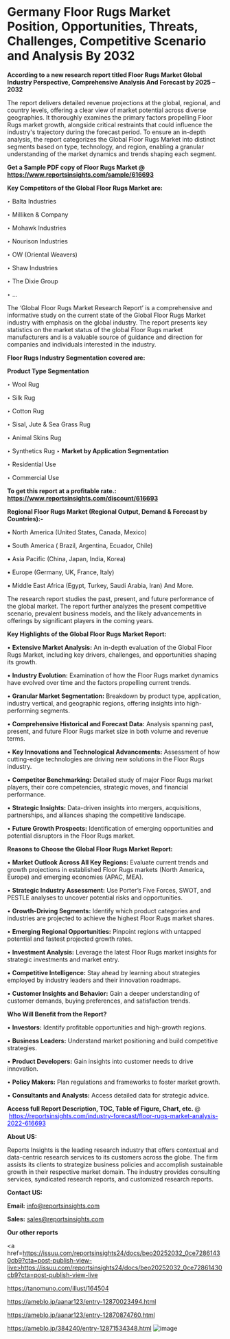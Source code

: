 # Germany Floor Rugs Market Position, Opportunities, Threats, Challenges, Competitive Scenario and Analysis By 2032

<strong>According to a new research report titled Floor Rugs Market Global Industry Perspective, Comprehensive Analysis And Forecast by 2025 – 2032</strong>

The report delivers detailed revenue projections at the global, regional, and country levels, offering a clear view of market potential across diverse geographies. It thoroughly examines the primary factors propelling Floor Rugs market growth, alongside critical restraints that could influence the industry's trajectory during the forecast period. To ensure an in-depth analysis, the report categorizes the Global Floor Rugs Market into distinct segments based on type, technology, and region, enabling a granular understanding of the market dynamics and trends shaping each segment.

<strong>Get a Sample PDF copy of Floor Rugs Market </strong><strong>@<a href=https://www.reportsinsights.com/sample/616693 style=color:#0000ff;> https://www.reportsinsights.com/sample/616693</a></strong></font>

<strong>Key Competitors of the Global Floor Rugs Market are:</strong>

‣ Balta Industries

‣ Milliken & Company

‣ Mohawk Industries

‣ Nourison Industries

‣ OW (Oriental Weavers)

‣ Shaw Industries

‣ The Dixie Group

‣ ...

The ‘Global Floor Rugs Market Research Report’ is a comprehensive and informative study on the current state of the Global Floor Rugs Market industry with emphasis on the global industry. The report presents key statistics on the market status of the global Floor Rugs market manufacturers and is a valuable source of guidance and direction for companies and individuals interested in the industry.

<strong>Floor Rugs Industry Segmentation covered are:</strong>

<strong>Product Type Segmentation</strong>

‣ Wool Rug

‣ Silk Rug

‣ Cotton Rug

‣ Sisal, Jute & Sea Grass Rug

‣ Animal Skins Rug

‣ Synthetics Rug
‣ 
<strong>Market by Application Segmentation</strong>

‣ Residential Use

‣ Commercial Use

<strong>To get this report at a profitable rate.: <a href=https://www.reportsinsights.com/discount/616693 style=color:#0000ff;>https://www.reportsinsights.com/discount/616693</a></strong></font>

<strong>Regional Floor Rugs Market (Regional Output, Demand &amp; Forecast by Countries):-</strong>

• North America (United States, Canada, Mexico)

• South America ( Brazil, Argentina, Ecuador, Chile)

• Asia Pacific (China, Japan, India, Korea)

• Europe (Germany, UK, France, Italy)

• Middle East Africa (Egypt, Turkey, Saudi Arabia, Iran) And More.

The research report studies the past, present, and future performance of the global market. The report further analyzes the present competitive scenario, prevalent business models, and the likely advancements in offerings by significant players in the coming years.

<strong>Key Highlights of the Global Floor Rugs Market Report:</strong>

• <strong>Extensive Market Analysis:</strong> An in-depth evaluation of the Global Floor Rugs Market, including key drivers, challenges, and opportunities shaping its growth.

• <strong>Industry Evolution:</strong> Examination of how the Floor Rugs market dynamics have evolved over time and the factors propelling current trends.

• <strong>Granular Market Segmentation:</strong> Breakdown by product type, application, industry vertical, and geographic regions, offering insights into high-performing segments.

• <strong>Comprehensive Historical and Forecast Data:</strong> Analysis spanning past, present, and future Floor Rugs market size in both volume and revenue terms.

• <strong>Key Innovations and Technological Advancements:</strong> Assessment of how cutting-edge technologies are driving new solutions in the Floor Rugs industry.

• <strong>Competitor Benchmarking:</strong> Detailed study of major Floor Rugs market players, their core competencies, strategic moves, and financial performance.

• <strong>Strategic Insights:</strong> Data-driven insights into mergers, acquisitions, partnerships, and alliances shaping the competitive landscape.

• <strong>Future Growth Prospects:</strong> Identification of emerging opportunities and potential disruptors in the Floor Rugs market.

<strong>Reasons to Choose the Global Floor Rugs Market Report:</strong>

• <strong>Market Outlook Across All Key Regions:</strong> Evaluate current trends and growth projections in established Floor Rugs markets (North America, Europe) and emerging economies (APAC, MEA).

• <strong>Strategic Industry Assessment:</strong> Use Porter’s Five Forces, SWOT, and PESTLE analyses to uncover potential risks and opportunities.

• <strong>Growth-Driving Segments:</strong> Identify which product categories and industries are projected to achieve the highest Floor Rugs market shares.

• <strong>Emerging Regional Opportunities:</strong> Pinpoint regions with untapped potential and fastest projected growth rates.

• <strong>Investment Analysis:</strong> Leverage the latest Floor Rugs market insights for strategic investments and market entry.

• <strong>Competitive Intelligence:</strong> Stay ahead by learning about strategies employed by industry leaders and their innovation roadmaps.

• <strong>Customer Insights and Behavior:</strong> Gain a deeper understanding of customer demands, buying preferences, and satisfaction trends.

<strong>Who Will Benefit from the Report?</strong>

• <strong>Investors:</strong> Identify profitable opportunities and high-growth regions.

• <strong>Business Leaders:</strong> Understand market positioning and build competitive strategies.

• <strong>Product Developers:</strong> Gain insights into customer needs to drive innovation.

• <strong>Policy Makers:</strong> Plan regulations and frameworks to foster market growth.

• <strong>Consultants and Analysts:</strong> Access detailed data for strategic advice.
</ul>
<strong>Access full Report Description, TOC, Table of Figure, Chart, etc. </strong>@  <a href=https://reportsinsights.com/industry-forecast/floor-rugs-market-analysis-2022-616693 style=color:#0000ff;>https://reportsinsights.com/industry-forecast/floor-rugs-market-analysis-2022-616693</a></font>

<strong><strong>About US</strong>:</strong>

Reports Insights is the leading research industry that offers contextual and data-centric research services to its customers across the globe. The firm assists its clients to strategize business policies and accomplish sustainable growth in their respective market domain. The industry provides consulting services, syndicated research reports, and customized research reports.

<strong>Contact US:</strong>

<p class=""""><b>Email:</b> <a href=mailto:info@reportsinsights.com>info@reportsinsights.com</a></p>
<p class=""""><b>Sales:</b> <a href=mailto:sales@reportsinsights.com>sales@reportsinsights.com</a></p>

<strong>Our other reports</strong>

<a href=https://issuu.com/reportsinsights24/docs/beo20252032_0ce72861430cb9?cta=post-publish-view-live>https://issuu.com/reportsinsights24/docs/beo20252032_0ce72861430cb9?cta=post-publish-view-live</a>

<a href=https://tanomuno.com/illust/164504>https://tanomuno.com/illust/164504</a>

<a href=https://ameblo.jp/aanar123/entry-12870023494.html>https://ameblo.jp/aanar123/entry-12870023494.html</a>

<a href=https://ameblo.jp/aanar123/entry-12870874760.html>https://ameblo.jp/aanar123/entry-12870874760.html</a>

<a href=https://ameblo.jp/384240/entry-12871534348.html>https://ameblo.jp/384240/entry-12871534348.html</a>
![image](https://github.com/user-attachments/assets/e75515d8-fac8-474e-ae91-4d4419187f0e)
